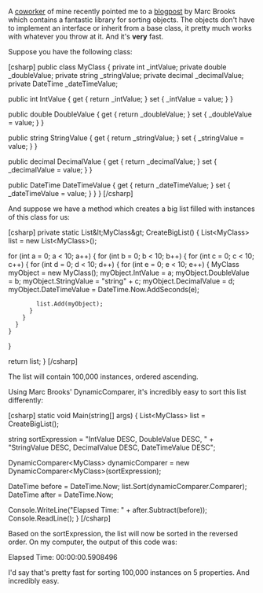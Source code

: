 A <a href="http://peterbauwens.wordpress.com">coworker</a> of mine recently pointed me to a <a href="http://musingmarc.blogspot.com/2006/02/dynamic-sorting-of-objects-using.html">blogpost</a> by Marc Brooks which contains a fantastic library for sorting objects. The objects don't have to implement an interface or inherit from a base class, it pretty much works with whatever you throw at it.  And it's <strong>very</strong> fast.

Suppose you have the following class:

<div>
[csharp]
public class MyClass
{
  private int _intValue;
  private double _doubleValue;
  private string _stringValue;
  private decimal _decimalValue;
  private DateTime _dateTimeValue;

  public int IntValue
  {
    get { return _intValue; }
    set { _intValue = value; }
  }

  public double DoubleValue
  {
    get { return _doubleValue; }
    set { _doubleValue = value; }
  }

  public string StringValue
  {
    get { return _stringValue; }
    set { _stringValue = value; }
  }

  public decimal DecimalValue
  {
    get { return _decimalValue; }
    set { _decimalValue = value; }
  }

  public DateTime DateTimeValue
  {
    get { return _dateTimeValue; }
    set { _dateTimeValue = value; }
  }
}
[/csharp]
</div>

And suppose we have a method which creates a big list filled with instances of this class for us:

<div>
[csharp]
private static List&amp;lt;MyClass&amp;gt; CreateBigList()
{
  List&lt;MyClass&gt; list = new List&lt;MyClass&gt;();

  for (int a = 0; a &lt; 10; a++)
  {
    for (int b = 0; b &lt; 10; b++)
    {
      for (int c = 0; c &lt; 10; c++)
      {
        for (int d = 0; d &lt; 10; d++)
        {
          for (int e = 0; e &lt; 10; e++)
          {
            MyClass myObject = new MyClass();
            myObject.IntValue = a;
            myObject.DoubleValue = b;
            myObject.StringValue = &quot;string&quot; + c;
            myObject.DecimalValue = d;
            myObject.DateTimeValue = DateTime.Now.AddSeconds(e);

            list.Add(myObject);
          }
        }
      }
    }
  }

  return list;
}
[/csharp]
</div>
The list will contain 100,000 instances, ordered ascending.

Using Marc Brooks' DynamicComparer, it's incredibly easy to sort this list differently:

<div>
[csharp]
static void Main(string[] args)
{
  List&lt;MyClass&gt; list = CreateBigList();

  string sortExpression = &quot;IntValue DESC, DoubleValue DESC, &quot;
      + &quot;StringValue DESC, DecimalValue DESC, DateTimeValue DESC&quot;;

  DynamicComparer&lt;MyClass&gt; dynamicComparer =
      new DynamicComparer&lt;MyClass&gt;(sortExpression);

  DateTime before = DateTime.Now;
  list.Sort(dynamicComparer.Comparer);
  DateTime after = DateTime.Now;

  Console.WriteLine(&quot;Elapsed Time: &quot; + after.Subtract(before));
  Console.ReadLine();
}
[/csharp]
</div>

Based on the sortExpression, the list will now be sorted in the reversed order. On my computer, the output of this code was:

Elapsed Time: 00:00:00.5908496

I'd say that's pretty fast for sorting 100,000 instances on 5 properties. And incredibly easy.
